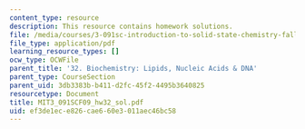 ```yaml
---
content_type: resource
description: This resource contains homework solutions.
file: /media/courses/3-091sc-introduction-to-solid-state-chemistry-fall-2010/ef3de1ece826cae660e3011aec46bc58_MIT3_091SCF09_hw32_sol.pdf
file_type: application/pdf
learning_resource_types: []
ocw_type: OCWFile
parent_title: '32. Biochemistry: Lipids, Nucleic Acids & DNA'
parent_type: CourseSection
parent_uid: 3db3383b-b411-d2fc-45f2-4495b3640825
resourcetype: Document
title: MIT3_091SCF09_hw32_sol.pdf
uid: ef3de1ec-e826-cae6-60e3-011aec46bc58
---
```

